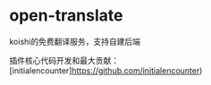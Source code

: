 # open-translate
koishi的免费翻译服务，支持自建后端

插件核心代码开发和最大贡献：[initialencounter]https://github.com/initialencounter)

